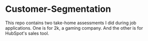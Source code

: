 # Customer-Segmentation
This repo contains two take-home assessments I did during job applications.
One is for 2k, a gaming company. And the other is for HubSpot's sales tool.
